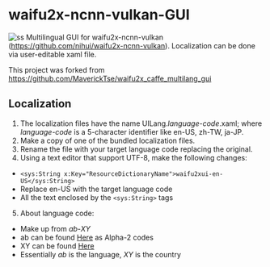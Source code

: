 # waifu2x-ncnn-vulkan-GUI
![ss](https://user-images.githubusercontent.com/16046279/150771859-1072ceae-2eb4-4139-8c40-7e75db0990e0.png)
Multilingual GUI for waifu2x-ncnn-vulkan (https://github.com/nihui/waifu2x-ncnn-vulkan). Localization can be done via user-editable xaml file.

This project was forked from https://github.com/MaverickTse/waifu2x_caffe_multilang_gui

## Localization
1. The localization files have the name UILang._language-code_.xaml; where _language-code_ is a 5-character identifier like en-US, zh-TW, ja-JP.
2. Make a copy of one of the bundled localization files.
3. Rename the file with your target language code replacing the original.
4. Using a text editor that support UTF-8, make the following changes:
  * ```<sys:String x:Key="ResourceDictionaryName">waifu2xui-en-US</sys:String>```
  * Replace en-US with the target language code
  * All the text enclosed by the ```<sys:String>``` tags
5. About language code:
  * Make up from _ab_-_XY_
  * ab can be found [Here](http://www.loc.gov/standards/iso639-2/php/langcodes-search.php) as Alpha-2 codes
  * XY can be found [Here](https://www.iso.org/obp/ui/#search)
  * Essentially _ab_ is the language, _XY_ is the country
  
